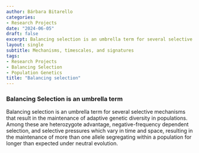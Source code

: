 ```yaml
---
author: Bárbara Bitarello
categories:
- Research Projects
date: "2024-06-05"
draft: false
excerpt: Balancing selection is an umbrella term for several selective mechanisms that result in the maintenance of adaptive genetic diversity in populations.
layout: single
subtitle: Mechanisms, timescales, and signatures
tags:
- Research Projects
- Balancing Selection
- Population Genetics
title: "Balancing selection"
---
```



### Balancing Selection is an umbrella term

Balancing selection is an umbrella term for several selective mechanisms that result in the maintenance of adaptive genetic diversity in populations. Among these are heterozygote advantage, negative-frequency dependent selection, and selective pressures which vary in time and space, resulting in the maintenance of more than one allele segregating within a population for longer than expected under neutral evolution.
